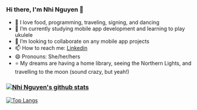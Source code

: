 ### Hi there, I'm Nhi Nguyen 👋

- 💙 I love food, programming, traveling, signing, and dancing
- 🌱 I’m currently studying mobile app development and learning to play ukulele 
- 👯 I’m looking to collaborate on any mobile app projects
- 📫 How to reach me: [Linkedin](https://www.linkedin.com/in/nhi-nguyen-csis/)
- 😄 Pronouns: She/her/hers
-  :star: My dreams are having a home library, seeing the Northern Lights, and travelling to the moon (sound crazy, but yeah!)
### [![Nhi Nguyen's github stats](https://github-readme-stats.vercel.app/api?username=nhi-nguyen-csis&count_private=true&show_icons=true&theme=radical&hide_rank=false)](https://github.com/anuraghazra/github-readme-stats)

[![Top Langs](https://github-readme-stats.vercel.app/api/top-langs/?username=nhi-nguyen-csis&show_icons=true&theme=highconstrast)](https://github.com/anuraghazra/github-readme-stats)

